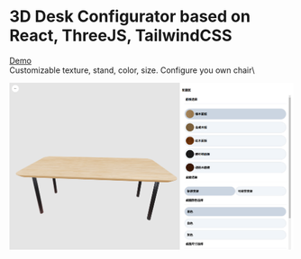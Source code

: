 # 3D Desk Configurator based on React, ThreeJS, TailwindCSS

[Demo](https://desk-configurator-bice.vercel.app/) \
Customizable texture, stand, color, size. Configure you own chair\

![image](./src/assets/demo.png)
